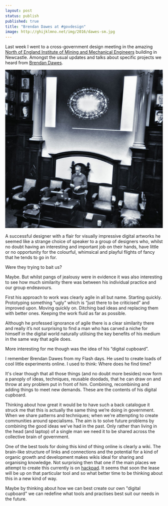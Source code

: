 ```yaml
---
layout: post
status: publish
published: true
title: "Brendan Dawes at #govdesign"
image: http://ghijklmno.net/img/2016/dawes-sm.jpg
---
```

<p>Last week I went to a cross-government design meeting in the amazing <a href="https://en.wikipedia.org/wiki/North_of_England_Institute_of_Mining_and_Mechanical_Engineers">North of England Institute of Mining and Mechanical Engineers</a> building in Newcastle. Amongst the usual updates and talks about specific projects we heard from <a href="http://www.brendandawes.com/">Brendan Dawes</a>.</p>

<img class="img-half-right" src="/img/2016/dawes-sm.jpg" />

A successful designer with a flair for visually impressive digital artworks he seemed like a strange choice of speaker to a group of designers who, whilst no doubt having an interesting and important job on their hands, have little or no opportunity for the colourful, whimsical and playful flights of fancy that he tends to go in for.

Were they trying to bait us?

Maybe. But whilst pangs of jealousy were in evidence it was also interesting to see how much similarity there was between his individual practice and our group endeavours.

First his approach to work was clearly agile in all but name. Starting quickly. Prototyping something "ugly" which is “just there to be criticised” and improved upon. Moving quickly on. Ditching bad ideas and replacing them with better ones. Keeping the work fluid as far as possible.

Although he professed ignorance of agile there is a clear similarity there and really it’s not surprising to find a man who has carved a niche for himself in the digital world naturally utilising the key benefits of his medium in the same way that agile does.

More interesting for me though was the idea of his “digital cupboard”.

I remember Brendan Dawes from my Flash days. He used to create loads of cool little experiments online. I used to think: Where does he find time?

It's clear though that all those things (and no doubt more besides) now form a panoply of ideas, techniques, reusable doodads, that he can draw on and throw at any problem put in front of him. Combining, recombining and adding things to meet new demands. These are the contents of his digital cupboard.

Thinking about how great it would be to have such a back catalogue it struck me that this is actually the same thing we’re doing in government. When we share patterns and techniques; when we're attempting to create communities around specialisms. The aim is to solve future problems by combining the good ideas we've had in the past. Only rather than living in the head (and laptop) of a single man we need it to be shared across the collective brain of government.

One of the best tools for doing this kind of thing online is clearly a wiki. The brain-like structure of links and connections and the potential for a kind of organic growth and development makes wikis ideal for sharing and organising knowledge. Not surprising then that one if the main places we attempt to create this currently is on [hackpad](http://designpatterns.hackpad.com/). It seems that soon the lease will be up on that particular tool and so what better time to be thinking about this in a new kind of way.

Maybe by thinking about how we can best create our own "digital cupboard" we can redefine what tools and practises best suit our needs in the future.
